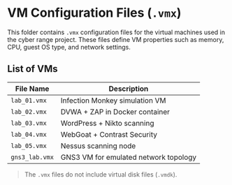 # VM Configuration Files (`.vmx`)

This folder contains `.vmx` configuration files for the virtual machines used in the cyber range project. These files define VM properties such as memory, CPU, guest OS type, and network settings.

## List of VMs

| File Name     | Description                           |
|---------------|----------------------------------------|
| `lab_01.vmx`  | Infection Monkey simulation VM         |
| `lab_02.vmx`  | DVWA + ZAP in Docker container         |
| `lab_03.vmx`  | WordPress + Nikto scanning             |
| `lab_04.vmx`  | WebGoat + Contrast Security            |
| `lab_05.vmx`  | Nessus scanning node                   |
| `gns3_lab.vmx`| GNS3 VM for emulated network topology  |

> The `.vmx` files do not include virtual disk files (`.vmdk`). 

